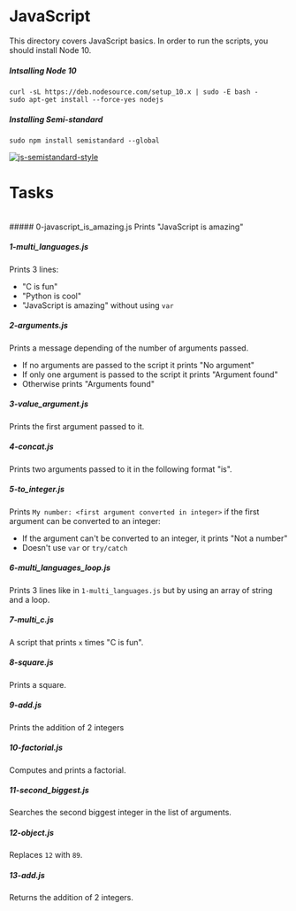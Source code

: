# JavaScript
This directory covers JavaScript basics.
In order to run the scripts, you should install Node 10.
##### Intsalling Node 10
```
curl -sL https://deb.nodesource.com/setup_10.x | sudo -E bash -
sudo apt-get install --force-yes nodejs
```

##### Installing Semi-standard
```
sudo npm install semistandard --global
```

[![js-semistandard-style](https://raw.githubusercontent.com/standard/semistandard/master/badge.svg)](https://github.com/standard/semistandard)
# Tasks
<br>
##### 0-javascript_is_amazing.js
Prints "JavaScript is amazing"

##### 1-multi_languages.js
Prints 3 lines:
- "C is fun"
- "Python is cool"
- "JavaScript is amazing"
without using `var`

##### 2-arguments.js
Prints a message depending of the number of arguments passed. </br>
- If no arguments are passed to the script it prints "No argument"
- If only one argument is passed to the script it prints "Argument found"
- Otherwise prints "Arguments found"

##### 3-value_argument.js
Prints the first argument passed to it.

##### 4-concat.js
Prints two arguments passed to it in the following format "is".

##### 5-to_integer.js
Prints `My number: <first argument converted in integer>` if the first argument can be converted to an integer: <br>
- If the argument can't be converted to an integer, it prints "Not a number"
- Doesn't use `var` or `try/catch`

##### 6-multi_languages_loop.js
Prints 3 lines like in `1-multi_languages.js` but by using an array of string and a loop.

##### 7-multi_c.js
A script that prints `x` times "C is fun".

##### 8-square.js
Prints a square.

##### 9-add.js
Prints the addition of 2 integers

##### 10-factorial.js
Computes and prints a factorial.

##### 11-second_biggest.js
Searches the second biggest integer in the list of arguments.

##### 12-object.js
Replaces `12` with `89`.

##### 13-add.js
Returns the addition of 2 integers.
